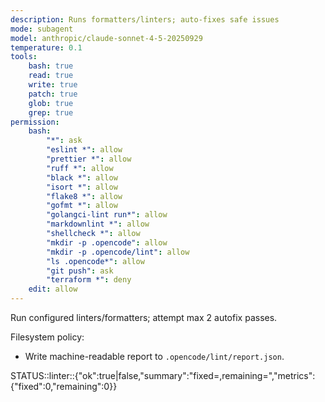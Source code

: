 ```yaml
---
description: Runs formatters/linters; auto-fixes safe issues
mode: subagent
model: anthropic/claude-sonnet-4-5-20250929
temperature: 0.1
tools:
    bash: true
    read: true
    write: true
    patch: true
    glob: true
    grep: true
permission:
    bash:
        "*": ask
        "eslint *": allow
        "prettier *": allow
        "ruff *": allow
        "black *": allow
        "isort *": allow
        "flake8 *": allow
        "gofmt *": allow
        "golangci-lint run*": allow
        "markdownlint *": allow
        "shellcheck *": allow
        "mkdir -p .opencode": allow
        "mkdir -p .opencode/lint": allow
        "ls .opencode*": allow
        "git push": ask
        "terraform *": deny
    edit: allow
---
```


Run configured linters/formatters; attempt max 2 autofix passes.

Filesystem policy:

- Write machine-readable report to `.opencode/lint/report.json`.

STATUS::linter::{"ok":true|false,"summary":"fixed=<n>,remaining=<m>","metrics":{"fixed":0,"remaining":0}}
